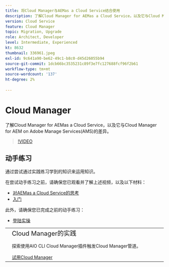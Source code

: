 ```yaml
---
title: 将Cloud Manager与AEMas a Cloud Service结合使用
description: 了解Cloud Manager for AEMas a Cloud Service，以及它与Cloud Manager for AEM on Adobe Manage Services(AMS)的差异。
version: Cloud Service
feature: Cloud Manager
topic: Migration, Upgrade
role: Architect, Developer
level: Intermediate, Experienced
kt: 8632
thumbnail: 336961.jpeg
exl-id: 9c641a90-be62-49c1-b8c0-d45d26055b94
source-git-commit: 1dcb66bc3535231c89f3e7fc127688fcf96f2b61
workflow-type: tm+mt
source-wordcount: '137'
ht-degree: 2%

---
```


# Cloud Manager

了解Cloud Manager for AEMas a Cloud Service，以及它与Cloud Manager for AEM on Adobe Manage Services(AMS)的差异。

>[!VIDEO](https://video.tv.adobe.com/v/336961/?quality=12&learn=on)

## 动手练习

通过尝试通过实践练习学到的知识来运用知识。

在尝试动手练习之前，请确保您已观看并了解上述视频，以及以下材料：

+ [对AEMas a Cloud Service的思考](./introduction.md)
+ [入门](./onboarding.md)

此外，请确保您已完成之前的动手练习：

+ [登陆实操](./onboarding.md#hands-on-exercise)

<table style="border-width:0">
    <tr>
        <td style="width:150px">
            <a  rel="noreferrer"
                target="_blank"
                href="https://github.com/adobe/aem-cloud-engineering-video-series-exercises/tree/session4-cloud-manager#bootcamp-session-4-cloud-manager-develop-and-deploy
"><img alt="实践练习GitHub存储库" src="./assets/github.png"/>
            </a>        
        </td>
        <td style="width:100%;margin-bottom:1rem;">
            <div style="font-size:1.25rem;font-weight:400;">Cloud Manager的实践</div>
            <p style="margin:1rem 0">
                探索使用AIO CLI Cloud Manager插件触发Cloud Manager管道。
            </p>
            <a  rel="noreferrer"
                target="_blank"
                href="https://github.com/adobe/aem-cloud-engineering-video-series-exercises/tree/session4-cloud-manager#bootcamp-session-4-cloud-manager-develop-and-deploy
" class="spectrum-Button spectrum-Button--primary spectrum-Button--sizeM">
                <span class="spectrum-Button-label has-no-wrap has-text-weight-bold">试用Cloud Manager</span>
            </a>
        </td>
    </tr>
</table>

